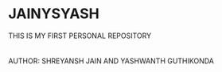 # JAINYSYASH
THIS IS MY FIRST PERSONAL REPOSITORY
<br><br><br>
AUTHOR: SHREYANSH JAIN AND YASHWANTH GUTHIKONDA
